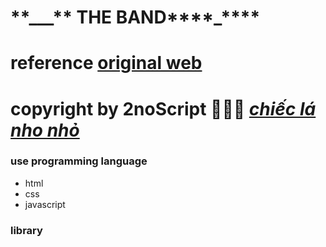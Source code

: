 # \***\*\_\_\_\*\*** THE BAND**\*\***\_**\*\***

# reference [original web](https://www.w3schools.com/w3css/tryw3css_templates_band.htm)

# copyright by 2noScript 👨🏻‍💻 [_chiếc lá nho nhỏ_](https://github.com/2noScript)

### use programming language

- html
- css
- javascript

### library

